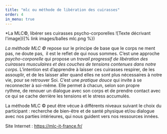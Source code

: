 ```yaml
---
title: "mlc ou méthode de libération des cuirasses"
order: 4
in_menu: true
---
```

*La MLC©,  libérer ses cuirasses psycho-corporelles
![Texte décrivant l'image]({% link images/balles mlc.png %})


*La méthode MLC ©* repose sur le principe de base que le corps ne ment pas, ne doute pas,  il est le reflet de qui nous sommes. C’est une approche *psycho-corporelle* qui propose un *travail progressif de libération des cuirasses musculaires et des couches de tensions contenues dans notre corps*. 
L’intention est d’apprendre à laisser ces cuirasses respirer, de les assouplir, et de les laisser aller quand elles ne sont plus nécessaires à notre vie, pour se retrouver Soi.
C’est une *pratique douce* qui invite à se reconnecter à soi-même. Elle permet à chacun, selon son propre rythme, de renouer un dialogue avec son corps et de prendre contact avec ce qui se cache derrière les tensions et le stress accumulés. 

La méthode MLC © peut être vécue à différents niveaux suivant le choix du participant : recherche de bien-être et de santé physique et/ou dialogue avec nos parties intérieures, qui nous guident vers nos ressources innées.

Site Internet : https://mlc-it-france.fr/ 